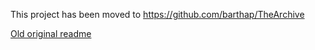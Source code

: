 This project has been moved to https://github.com/barthap/TheArchive

[Old original readme](./README_old.md)
